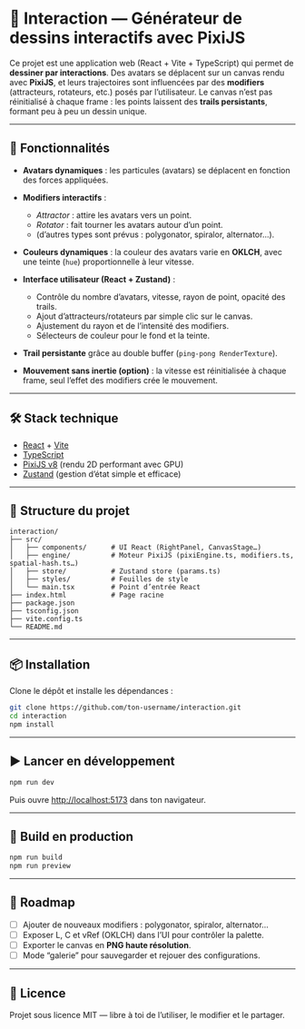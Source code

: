 # 🎨 Interaction — Générateur de dessins interactifs avec PixiJS

Ce projet est une application web (React + Vite + TypeScript) qui permet de **dessiner par interactions**.
Des avatars se déplacent sur un canvas rendu avec **PixiJS**, et leurs trajectoires sont influencées par des **modifiers** (attracteurs, rotateurs, etc.) posés par l’utilisateur.
Le canvas n’est pas réinitialisé à chaque frame : les points laissent des **trails persistants**, formant peu à peu un dessin unique.

---

## 🚀 Fonctionnalités

* **Avatars dynamiques** : les particules (avatars) se déplacent en fonction des forces appliquées.
* **Modifiers interactifs** :

  * *Attractor* : attire les avatars vers un point.
  * *Rotator* : fait tourner les avatars autour d’un point.
  * (d’autres types sont prévus : polygonator, spiralor, alternator…).
* **Couleurs dynamiques** : la couleur des avatars varie en **OKLCH**, avec une teinte (`hue`) proportionnelle à leur vitesse.
* **Interface utilisateur (React + Zustand)** :

  * Contrôle du nombre d’avatars, vitesse, rayon de point, opacité des trails.
  * Ajout d’attracteurs/rotateurs par simple clic sur le canvas.
  * Ajustement du rayon et de l’intensité des modifiers.
  * Sélecteurs de couleur pour le fond et la teinte.
* **Trail persistante** grâce au double buffer (`ping-pong RenderTexture`).
* **Mouvement sans inertie (option)** : la vitesse est réinitialisée à chaque frame, seul l’effet des modifiers crée le mouvement.

---

## 🛠️ Stack technique

* [React](https://react.dev/) + [Vite](https://vitejs.dev/)
* [TypeScript](https://www.typescriptlang.org/)
* [PixiJS v8](https://pixijs.com/) (rendu 2D performant avec GPU)
* [Zustand](https://github.com/pmndrs/zustand) (gestion d’état simple et efficace)

---

## 📁 Structure du projet

```text
interaction/
├── src/
│   ├── components/      # UI React (RightPanel, CanvasStage…)
│   ├── engine/          # Moteur PixiJS (pixiEngine.ts, modifiers.ts, spatial-hash.ts…)
│   ├── store/           # Zustand store (params.ts)
│   ├── styles/          # Feuilles de style
│   └── main.tsx         # Point d’entrée React
├── index.html           # Page racine
├── package.json
├── tsconfig.json
├── vite.config.ts
└── README.md
```

---

## 📦 Installation

Clone le dépôt et installe les dépendances :

```bash
git clone https://github.com/ton-username/interaction.git
cd interaction
npm install
```

---

## ▶️ Lancer en développement

```bash
npm run dev
```

Puis ouvre [http://localhost:5173](http://localhost:5173) dans ton navigateur.

---

## 🔨 Build en production

```bash
npm run build
npm run preview
```

---

## 📌 Roadmap

* [ ] Ajouter de nouveaux modifiers : polygonator, spiralor, alternator…
* [ ] Exposer L, C et vRef (OKLCH) dans l’UI pour contrôler la palette.
* [ ] Exporter le canvas en **PNG haute résolution**.
* [ ] Mode “galerie” pour sauvegarder et rejouer des configurations.

---

## 📄 Licence

Projet sous licence MIT — libre à toi de l’utiliser, le modifier et le partager.
